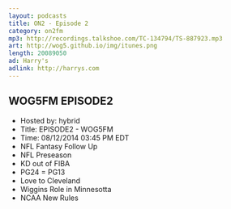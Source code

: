 ```yaml
---
layout: podcasts
title: ON2 - Episode 2
category: on2fm
mp3: http://recordings.talkshoe.com/TC-134794/TS-887923.mp3
art: http://wog5.github.io/img/itunes.png
length: 20089050
ad: Harry's
adlink: http://harrys.com
---
```


## WOG5FM EPISODE2

- Hosted by: hybrid
- Title: EPISODE2 - WOG5FM
- Time: 08/12/2014 03:45 PM EDT
- NFL Fantasy Follow Up 
- NFL Preseason 
- KD out of FIBA 
- PG24 = PG13 
- Love to Cleveland 
- Wiggins Role in Minnesotta 
- NCAA New Rules